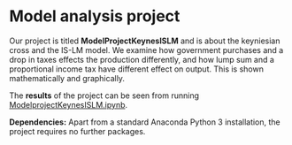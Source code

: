 # Model analysis project

Our project is titled **ModelProjectKeynesISLM** and is about the keyniesian cross and the IS-LM model. We examine how government purchases and a drop in taxes effects the production differently, and how lump sum and a proportional income tax have different effect on output. This is shown mathematically and graphically. 

The **results** of the project can be seen from running [ModelprojectKeynesISLM.ipynb](ModelProjectKeynesISLM.ipynb).

**Dependencies:** Apart from a standard Anaconda Python 3 installation, the project requires no further packages.



